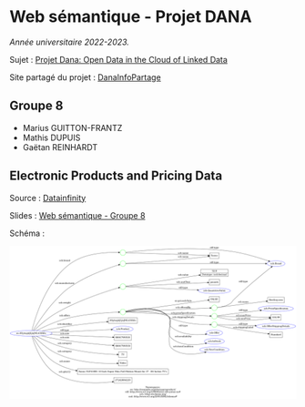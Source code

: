 # Web sémantique - Projet DANA
*Année universitaire 2022-2023.*

Sujet : [Projet Dana: Open Data in the Cloud of Linked Data](https://docs.google.com/document/d/1QL7D6zpCqcbWIOy2oitHO7SfcmTnf1Ps1ncrEOEwWZE/edit)

Site partagé du projet : [DanaInfoPartage](https://docs.google.com/document/d/1dBG-1cdKs59BGM9Qbfp-xvqpxYxkPYj1zKUxr_QZ4b0/edit)

## Groupe 8
- Marius GUITTON-FRANTZ
- Mathis DUPUIS
- Gaëtan REINHARDT

## Electronic Products and Pricing Data
Source : [Datainfinity](https://data.world/datafiniti/electronic-products-and-pricing-data)

Slides : [Web sémantique - Groupe 8](https://docs.google.com/presentation/d/1T6nMpp9C3K_5w6DpYw430Im0jwAyvkJCqinKOH8bGU8/edit#slide=id.g15941187b6a_0_1790)

Schéma :

![Schéma](./img/schema.png)
